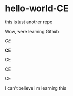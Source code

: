 # hello-world-CE
this is just another repo

Wow, were learning Github

*CE*

**CE**

CE

CE

CE

I can't believe i'm learning this
